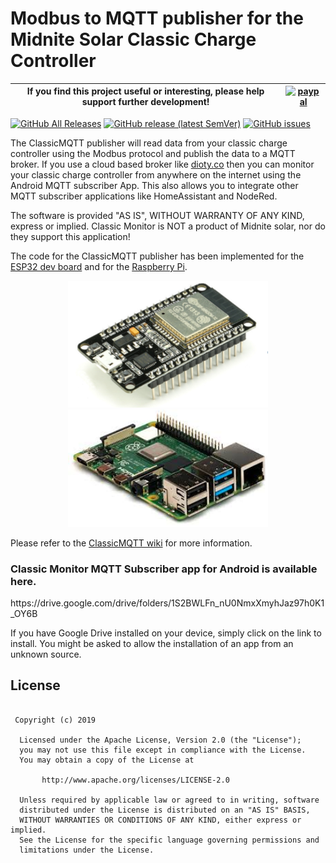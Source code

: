 <h1>Modbus to MQTT publisher for the Midnite Solar Classic Charge Controller</h1>

|If you find this project useful or interesting, please help support further development!|[![paypal](https://www.paypalobjects.com/en_US/i/btn/btn_donateCC_LG.gif)](https://www.paypal.com/cgi-bin/webscr?cmd=_donations&business=graham.a.ross%40gmail.com&item_name=Support+ClassicMQTT+development&currency_code=USD&source=url)|
|---|---|

[![GitHub All Releases](https://img.shields.io/github/downloads/ClassicDIY/ClassicMQTT/total.svg?style=for-the-badge)](https://github.com/ClassicDIY/ClassicMQTT/releases)
[![GitHub release (latest SemVer)](https://img.shields.io/github/v/release/ClassicDIY/ClassicMQTT.svg?style=for-the-badge)](https://github.com/ClassicDIY/ClassicMQTT/releases)
[![GitHub issues](https://img.shields.io/github/issues-raw/ClassicDIY/ClassicMQTT.svg?style=for-the-badge)](https://github.com/ClassicDIY/ClassicMQTT/issues)


<p>
The ClassicMQTT publisher will read data from your classic charge controller using the Modbus protocol and publish the data to a MQTT broker. If you use a cloud based broker like <a href="http://www.dioty.co/">dioty.co</a> then you can monitor your classic charge controller from anywhere on the internet using the Android MQTT subscriber App. This also allows you to integrate other MQTT subscriber applications like HomeAssistant and NodeRed.

The software is provided "AS IS", WITHOUT WARRANTY OF ANY KIND, express or implied.
Classic Monitor is NOT a product of Midnite solar, nor do they support this application!
</p>

<p>
The code for the ClassicMQTT publisher has been implemented for the 
<a href="https://github.com/ClassicDIY/ClassicMQTT/tree/master/code/ESP32">ESP32 dev board</a> and for the 
<a href="https://github.com/ClassicDIY/ClassicMQTT/tree/master/code/Python">Raspberry Pi</a>.
</p>

<p align="center">
  <img src="./docs/images_en/ESP32.png" width="320"/>
  <img src="./pictures/Raspberry Pi.jpg" width="320"/>
</p>

<p>
Please refer to the <a href="https://github.com/ClassicDIY/ClassicMQTT/wiki">ClassicMQTT wiki</a> for more information.
</p>

<h3>Classic Monitor MQTT Subscriber app for Android is available here.</h3>

<p>
  https://drive.google.com/drive/folders/1S2BWLFn_nU0NmxXmyhJaz97h0K1_OY6B
</p>

<p>
If you have Google Drive installed on your device, simply click on the link to install.
You might be asked to allow the installation of an app from an unknown source.</h3>
</p>

## License
```

 Copyright (c) 2019

  Licensed under the Apache License, Version 2.0 (the "License");
  you may not use this file except in compliance with the License.
  You may obtain a copy of the License at

       http://www.apache.org/licenses/LICENSE-2.0

  Unless required by applicable law or agreed to in writing, software
  distributed under the License is distributed on an "AS IS" BASIS,
  WITHOUT WARRANTIES OR CONDITIONS OF ANY KIND, either express or implied.
  See the License for the specific language governing permissions and
  limitations under the License.

```




